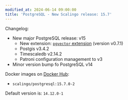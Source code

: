 ```yaml
---
modified_at: 2024-06-14 09:00:00
title: 'PostgreSQL - New Scalingo release: 15.7'
---
```


Changelog:

- New major PostgreSQL release: v15
  - New extension: [`pgvector` extension](https://github.com/pgvector/pgvector) (version v0.7.1)
  - Postgis v3.4.2
  - Timescaledb v2.14.2
  - Patroni configuration management to v3
- Minor version bump fo PostgreSQL v14

Docker images on [Docker Hub](https://hub.docker.com/r/scalingo/postgresql):

* `scalingo/postgresql:15.7.0-2`

Default version is: `14.12.0-1`
